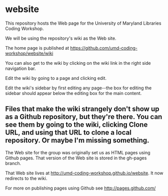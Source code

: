 website
=============================

This repository hosts the Web page for the University of Maryland Libraries Coding Workshop.

We will be using the repository's wiki as the Web site.

The home page is published at https://github.com/umd-coding-workshop/website/wiki 

You can also get to the wiki by clicking on the wiki link in the right side navigation bar.

Edit the wiki by going to a page and clicking edit. 

Edit the wiki's sidebar by first editing any page--the box for editing the sidebar should appear below the editing box for the main content.

Files that make the wiki strangely don't show up as a Github repository, but they're there. You can see them by going to the wiki, clicking Clone URL, and using that URL to clone a local repository. Or maybe I'm missing something.
-------

The Web site for the group was originally set us as HTML pages using Github pages. That version of the Web site is stored in the gh-pages branch.

That Web site lives at http://umd-coding-workshop.github.io/website. It now redirects to the wiki.

For more on publishing pages using Github see http://pages.github.com/


